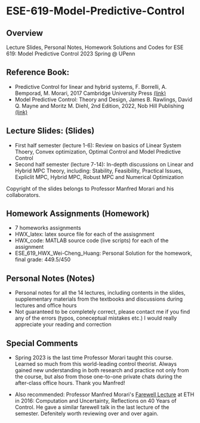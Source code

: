 # ESE-619-Model-Predictive-Control

## Overview
Lecture Slides, Personal Notes, Homework Solutions and Codes for ESE 619: Model Predictive Control 2023 Spring @ UPenn

## Reference Book:
- Predictive Control for linear and hybrid systems, F. Borrelli, A. Bemporad, M. Morari, 2017 Cambridge University Press [(link)](https://www.cambridge.org/highereducation/books/predictive-control-for-linear-and-hybrid-systems/EF618BD7AFAF4D04B2044A0FD03D885A#overview)
- Model Predictive Control: Theory and Design, James B. Rawlings, David Q. Mayne and Moritz M. Diehl, 2nd Edition, 2022, Nob Hill Publishing [(link)](https://sites.engineering.ucsb.edu/~jbraw/mpc/)

## Lecture Slides: (Slides)
- First half semester (lecture 1-6): Review on basics of Linear System Thoery, Convex optimization, Optimal Control and Model Predictive Control
- Second half semester (lecture 7-14): In-depth discussions on Linear and Hybrid MPC Theory, including: Stability, Feasibility, Practical Issues, Expliclit MPC, Hybrid MPC, Robust MPC and Numerical Optimization 

Copyright of the slides belongs to Professor Manfred Morari and his collaborators.

## Homework Assignments (Homework)
- 7 homeworks assignments
- HWX_latex: latex source file for each of the assisgnment
- HWX_code: MATLAB source code (live scripts) for each of the assignment
- ESE_619_HWX_Wei-Cheng_Huang: Personal Solution for the homework, final grade: 449.5/450

## Personal Notes (Notes)
- Personal notes for all the 14 lectures, including contents in the slides, supplementary materials from the textbooks and discussions during lectures and office hours
- Not guaranteed to be completely correct, please contact me if you find any of the errors (typos, coneceptual mistakes etc.) I would really appreciate your reading and correction

## Special Comments
- Spring 2023 is the last time Professor Morari taught this course. Learned so much from this world-leading control theorist. Always gained new understanding in both research and practice not only from the course, but also from those one-to-one private chats during the after-class office hours. Thank you Manfred!

- Also recommended: Professor Manfred Morari's [Farewell Lecture](https://urldefense.com/v3/__https://video.ethz.ch/speakers/lecture/634d922a-f36c-4878-8450-c158ba2040c9.html__;!!IBzWLUs!XFal5FMzKj5YwyyryK-me--YujKmEuPIKt1fIKXTMgbaHfHsDuCZth74plter_nZq7On8kNH7iusHSduX2uVnUgv0jp1$) at ETH in 2016: Computation and Uncertainty, Reflections on 40 Years of Control. He gave a similar farewell talk in the last lecture of the semester. Defenitely worth reviewing over and over again.